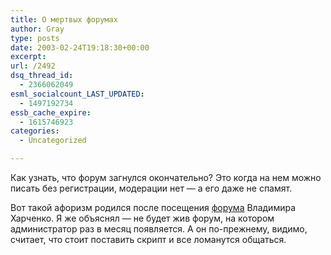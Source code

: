 ```yaml
---
title: О мертвых форумах
author: Gray
type: posts
date: 2003-02-24T19:18:30+00:00
excerpt:
url: /2492
dsq_thread_id:
  - 2366062049
esml_socialcount_LAST_UPDATED:
  - 1497192734
essb_cache_expire:
  - 1615746923
categories:
  - Uncategorized

---
```








Как узнать, что форум загнулся окончательно? Это когда на нем можно писать без регистрации, модерации нет &#8212; а его даже не спамят.

Вот такой афоризм родился после посещения <a href="http://raskrutka.com/forum/" target="_blank">форума</a> Владимира Харченко. Я же объяснял &#8212; не будет жив форум, на котором администратор раз в месяц появляется. А он по-прежнему, видимо, считает, что стоит поставить скрипт и все ломанутся общаться.